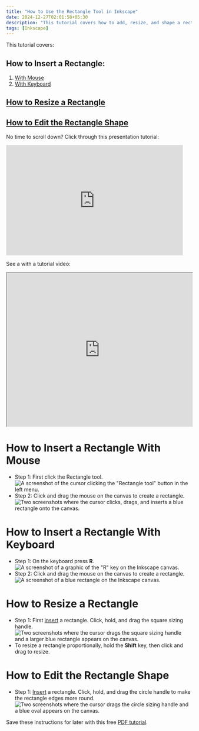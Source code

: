 ```yaml
---
title: "How to Use the Rectangle Tool in Inkscape"
date: 2024-12-27T02:01:58+05:30
description: "This tutorial covers how to add, resize, and shape a rectangle."
tags: [Inkscape]
---
```

This tutorial covers:

## How to Insert a Rectangle:
1. [With Mouse](#1)
2. [With Keyboard](#2)

## [How to Resize a Rectangle](#3)

## [How to Edit the Rectangle Shape](#4)

<p>No time to scroll down? Click through this presentation tutorial:</p>
<iframe src="https://docs.google.com/presentation/d/e/2PACX-1vSwfl54CVkW7IffXsYdscB_ZCHquyFTXMrwGdtJiIehz89h5Nf2Zf99jpG5QmVK0Z7v17RXR7bPYoAz/embed?start=false&loop=false&delayms=3000" frameborder="0" width="480" height="299" allowfullscreen="true" mozallowfullscreen="true" webkitallowfullscreen="true"></iframe>

<br />

See a with a tutorial video:
<iframe class="BLOG_video_class" allowfullscreen="" youtube-src-id="QDNooXOG54U" width="100%" height="416" src="https://www.youtube.com/embed/QDNooXOG54U"></iframe>

<br />

<h1 id="1">How to Insert a Rectangle With Mouse</h1>

* Step 1: First click the Rectangle tool.  <div class="stepimage">![A screenshot of the cursor clicking the "Rectangle tool" button in the left menu.](blogclickrect1.png "Click 'Rectangle tool' ")</div> 
* Step 2: Click and drag the mouse on the canvas to create a rectangle. <div class="stepimage">![Two screenshots where the cursor clicks, drags, and inserts a blue rectangle onto the canvas.](blogclickrect2.png "Click and drag to make a rectangle")</div> 

<h1 id="2">How to Insert a Rectangle With Keyboard</h1>

* Step 1: On the keyboard press **R**. <div class="stepimage">![A screenshot of a graphic of the "R" key on the Inkscape canvas.](blogpressr1.png "Press 'R' ")</div> 
* Step 2: Click and drag the mouse on the canvas to create a rectangle. <div class="stepimage">![A screenshot of a blue rectangle on the Inkscape canvas.](blogpressr2.png "Click and drag to make a rectangle")</div>

<h1 id="3">How to Resize a Rectangle</h1>
 
* Step 1: First [insert](#1) a rectangle. Click, hold, and drag the square sizing handle. <div class="stepimage">![Two screenshots where the cursor drags the square sizing handle and a larger blue rectangle appears on the canvas.](blogpptdragsize.png  "Click and drag the square sizing handle")</div>
* To resize a rectangle proportionally, hold the **Shift** key, then click and drag to resize. 

<h1 id ="4">How to Edit the Rectangle Shape</h1>

* Step 1: [Insert](#1) a rectangle. Click, hold, and drag the circle handle to make the rectangle edges more round. <div class="stepimage">![Two screenshots where the cursor drags the circle sizing handle and a blue oval appears on the canvas.](blogpptcircledrag.png  "Click and drag the circle sizing handle")</div>

Save these instructions for later with this free [PDF tutorial](https://drive.google.com/file/d/1fbvxebAHMAuvuZJzzmYM1s27jhn2DIem/view?usp=sharing).

<br />









